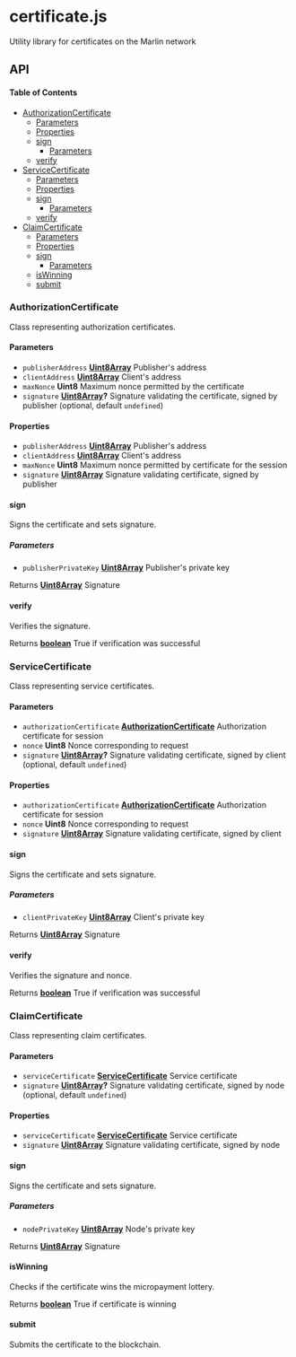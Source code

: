 # certificate.js

Utility library for certificates on the Marlin network

## API

<!-- Generated by documentation.js. Update this documentation by updating the source code. -->

#### Table of Contents

-   [AuthorizationCertificate](#authorizationcertificate)
    -   [Parameters](#parameters)
    -   [Properties](#properties)
    -   [sign](#sign)
        -   [Parameters](#parameters-1)
    -   [verify](#verify)
-   [ServiceCertificate](#servicecertificate)
    -   [Parameters](#parameters-2)
    -   [Properties](#properties-1)
    -   [sign](#sign-1)
        -   [Parameters](#parameters-3)
    -   [verify](#verify-1)
-   [ClaimCertificate](#claimcertificate)
    -   [Parameters](#parameters-4)
    -   [Properties](#properties-2)
    -   [sign](#sign-2)
        -   [Parameters](#parameters-5)
    -   [isWinning](#iswinning)
    -   [submit](#submit)

### AuthorizationCertificate

Class representing authorization certificates.

#### Parameters

-   `publisherAddress` **[Uint8Array](https://developer.mozilla.org/docs/Web/JavaScript/Reference/Global_Objects/Uint8Array)** Publisher's address
-   `clientAddress` **[Uint8Array](https://developer.mozilla.org/docs/Web/JavaScript/Reference/Global_Objects/Uint8Array)** Client's address
-   `maxNonce` **Uint8** Maximum nonce permitted by the certificate
-   `signature` **[Uint8Array](https://developer.mozilla.org/docs/Web/JavaScript/Reference/Global_Objects/Uint8Array)?** Signature validating the certificate, signed by publisher (optional, default `undefined`)

#### Properties

-   `publisherAddress` **[Uint8Array](https://developer.mozilla.org/docs/Web/JavaScript/Reference/Global_Objects/Uint8Array)** Publisher's address
-   `clientAddress` **[Uint8Array](https://developer.mozilla.org/docs/Web/JavaScript/Reference/Global_Objects/Uint8Array)** Client's address
-   `maxNonce` **Uint8** Maximum nonce permitted by certificate for the session
-   `signature` **[Uint8Array](https://developer.mozilla.org/docs/Web/JavaScript/Reference/Global_Objects/Uint8Array)** Signature validating certificate, signed by publisher

#### sign

Signs the certificate and sets signature.

##### Parameters

-   `publisherPrivateKey` **[Uint8Array](https://developer.mozilla.org/docs/Web/JavaScript/Reference/Global_Objects/Uint8Array)** Publisher's private key

Returns **[Uint8Array](https://developer.mozilla.org/docs/Web/JavaScript/Reference/Global_Objects/Uint8Array)** Signature

#### verify

Verifies the signature.

Returns **[boolean](https://developer.mozilla.org/docs/Web/JavaScript/Reference/Global_Objects/Boolean)** True if verification was successful

### ServiceCertificate

Class representing service certificates.

#### Parameters

-   `authorizationCertificate` **[AuthorizationCertificate](#authorizationcertificate)**                                      Authorization certificate for session
-   `nonce` **Uint8** Nonce corresponding to request
-   `signature` **[Uint8Array](https://developer.mozilla.org/docs/Web/JavaScript/Reference/Global_Objects/Uint8Array)?** Signature validating certificate, signed by client (optional, default `undefined`)

#### Properties

-   `authorizationCertificate` **[AuthorizationCertificate](#authorizationcertificate)**                                      Authorization certificate for session
-   `nonce` **Uint8** Nonce corresponding to request
-   `signature` **[Uint8Array](https://developer.mozilla.org/docs/Web/JavaScript/Reference/Global_Objects/Uint8Array)** Signature validating certificate, signed by client

#### sign

Signs the certificate and sets signature.

##### Parameters

-   `clientPrivateKey` **[Uint8Array](https://developer.mozilla.org/docs/Web/JavaScript/Reference/Global_Objects/Uint8Array)** Client's private key

Returns **[Uint8Array](https://developer.mozilla.org/docs/Web/JavaScript/Reference/Global_Objects/Uint8Array)** Signature

#### verify

Verifies the signature and nonce.

Returns **[boolean](https://developer.mozilla.org/docs/Web/JavaScript/Reference/Global_Objects/Boolean)** True if verification was successful

### ClaimCertificate

Class representing claim certificates.

#### Parameters

-   `serviceCertificate` **[ServiceCertificate](#servicecertificate)** Service certificate
-   `signature` **[Uint8Array](https://developer.mozilla.org/docs/Web/JavaScript/Reference/Global_Objects/Uint8Array)?** Signature validating certificate, signed by node (optional, default `undefined`)

#### Properties

-   `serviceCertificate` **[ServiceCertificate](#servicecertificate)** Service certificate
-   `signature` **[Uint8Array](https://developer.mozilla.org/docs/Web/JavaScript/Reference/Global_Objects/Uint8Array)** Signature validating certificate, signed by node

#### sign

Signs the certificate and sets signature.

##### Parameters

-   `nodePrivateKey` **[Uint8Array](https://developer.mozilla.org/docs/Web/JavaScript/Reference/Global_Objects/Uint8Array)** Node's private key

Returns **[Uint8Array](https://developer.mozilla.org/docs/Web/JavaScript/Reference/Global_Objects/Uint8Array)** Signature

#### isWinning

Checks if the certificate wins the micropayment lottery.

Returns **[boolean](https://developer.mozilla.org/docs/Web/JavaScript/Reference/Global_Objects/Boolean)** True if certificate is winning

#### submit

Submits the certificate to the blockchain.
